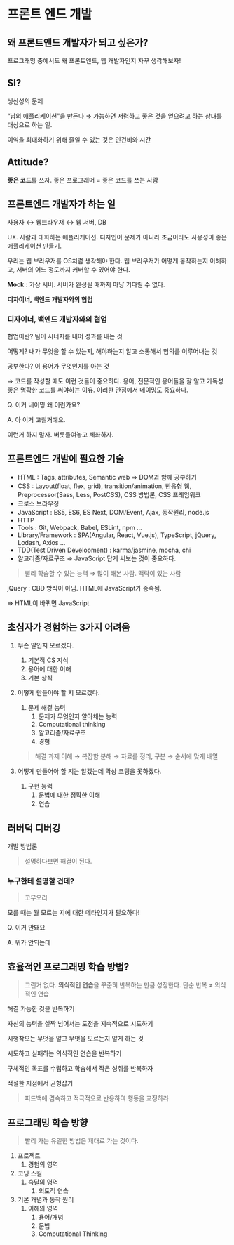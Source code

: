 # 프론트 엔드 개발

## 왜 프론트엔드 개발자가 되고 싶은가?

프로그래밍 중에서도 왜 프론트엔드, 웹 개발자인지 자꾸 생각해보자!

## SI?

생산성의 문제

“남의 애플리케이션"을 만든다 ⇒ 가능하면 저렴하고 좋은 것을 얻으려고 하는 상대를 대상으로 하는 일.

이익을 최대화하기 위해 줄일 수 있는 것은 인건비와 시간

## Attitude?

**좋은 코드**를 쓰자. 좋은 프로그래머 = 좋은 코드를 쓰는 사람

## 프론트엔드 개발자가 하는 일

사용자 ↔ 웹브라우저 ↔ 웹 서버, DB

UX. 사람과 대화하는 애플리케이션. 디자인이 문제가 아니라 조금이라도 사용성이 좋은 애플리케이션 만들기.

우리는 웹 브라우저를 OS처럼 생각해야 한다. 웹 브라우저가 어떻게 동작하는지 이해하고, 서버의 어느 정도까지 커버할 수 있어야 한다.

**Mock** : 가상 서버. 서버가 완성될 때까지 마냥 기다릴 수 없다.

**디자이너, 백엔드 개발자와의 협업**

### 디자이너, 백엔드 개발자와의 협업

협업이란? 팀이 시너지를 내어 성과를 내는 것

어떻게? 내가 무엇을 할 수 있는지, 해야하는지 알고 소통해서 협의를 이루어내는 것

공부한다? 이 용어가 무엇인지를 아는 것

⇒ 코드를 작성할 때도 이런 것들이 중요하다. 용어, 전문적인 용어들을 잘 알고 가독성 좋은 명확한 코드를 써야하는 이유. 이러한 관점에서 네이밍도 중요하다.

Q. 이거 네이밍 왜 이런가요?

A. 아 이거 고칠거예요.

이런거 하지 말자. 버릇들여놓고 체화하자.

## 프론트엔드 개발에 필요한 기술

- HTML : Tags, attributes, Semantic web ⇒ DOM과 함께 공부하기
- CSS : Layout(float, flex, grid), transition/animation, 반응형 웹, Preprocessor(Sass, Less, PostCSS), CSS 방법론, CSS 프레임워크
- 크로스 브라우징
- JavaScript : ES5, ES6, ES Next, DOM/Event, Ajax, 동작원리, node.js
- HTTP
- Tools : Git, Webpack, Babel, ESLint, npm …
- Library/Framework : SPA(Angular, React, Vue.js), TypeScript, jQuery, Lodash, Axios …
- TDD(Test Driven Development) : karma/jasmine, mocha, chi
- 알고리즘/자료구조 ⇒ JavaScript 답게 써보는 것이 중요하다.

> 빨리 학습할 수 있는 능력
> ⇒ 많이 해본 사람. 맥락이 있는 사람

jQuery : CBD 방식이 아님. HTML에 JavaScript가 종속됨.

⇒ HTML이 바뀌면 JavaScript

## 초심자가 경험하는 3가지 어려움

1. 무슨 말인지 모르겠다.
   1. 기본적 CS 지식
   2. 용어에 대한 이해
   3. 기본 상식
2. 어떻게 만들어야 할 지 모르겠다.

   1. 문제 해결 능력
      1. 문제가 무엇인지 알아채는 능력
      2. Computational thinking
      3. 알고리즘/자료구조
      4. 경험

   > 해결 과제 이해 → 복잡함 분해 → 자료를 정리, 구분 → 순서에 맞게 배열

3. 어떻게 만들어야 할 지는 알겠는데 막상 코딩을 못하겠다.
   1. 구현 능력
      1. 문법에 대한 정확한 이해
      2. 연습

## 러버덕 디버깅

개발 방법론

> 설명하다보면 해결이 된다.

### 누구한테 설명할 건데?

> 고무오리

모를 때는 뭘 모르는 지에 대한 메타인지가 필요하다!

Q. 이거 안돼요

A. 뭐가 안되는데

## 효율적인 프로그래밍 학습 방법?

> 그런거 없다. **의식적인 연습**을 꾸준히 반복하는 만큼 성장한다.
> 단순 반복 ≠ 의식적인 연습

해결 가능한 것을 반복하기

자신의 능력을 살짝 넘어서는 도전을 지속적으로 시도하기

시행착오는 무엇을 알고 무엇을 모르는지 알게 하는 것

시도하고 실패하는 의식적인 연습을 반복하기

구체적인 목표를 수립하고 학습해서 작은 성취를 반복하자

적절한 지점에서 균형잡기

> 피드백에 겸속하고 적극적으로 반응하여 행동을 교정하라

## 프로그래밍 학습 방향

> 빨리 가는 유일한 방법은 제대로 가는 것이다.

1. 프로젝트
   1. 경험의 영역
2. 코딩 스킬
   1. 숙달의 영역
      1. 의도적 연습
3. 기본 개념과 동작 원리
   1. 이해의 영역
      1. 용어/개념
      2. 문법
      3. Computational Thinking
